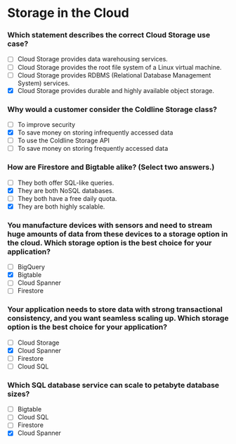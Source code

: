 # Storage in the Cloud

### Which statement describes the correct Cloud Storage use case?

- [ ] Cloud Storage provides data warehousing services.
- [ ] Cloud Storage provides the root file system of a Linux virtual machine.
- [ ] Cloud Storage provides RDBMS (Relational Database Management System) services.
- [X] Cloud Storage provides durable and highly available object storage.

### Why would a customer consider the Coldline Storage class?

- [ ] To improve security
- [X] To save money on storing infrequently accessed data
- [ ] To use the Coldline Storage API
- [ ] To save money on storing frequently accessed data

### How are Firestore and Bigtable alike? (Select two answers.)

- [ ] They both offer SQL-like queries.
- [X] They are both NoSQL databases.
- [ ] They both have a free daily quota.
- [X] They are both highly scalable.

### You manufacture devices with sensors and need to stream huge amounts of data from these devices to a storage option in the cloud. Which storage option is the best choice for your application?

- [ ] BigQuery
- [X] Bigtable
- [ ] Cloud Spanner
- [ ] Firestore

### Your application needs to store data with strong transactional consistency, and you want seamless scaling up. Which storage option is the best choice for your application?

- [ ] Cloud Storage
- [X] Cloud Spanner
- [ ] Firestore
- [ ] Cloud SQL

### Which SQL database service can scale to petabyte database sizes?

- [ ] Bigtable
- [ ] Cloud SQL
- [ ] Firestore
- [X] Cloud Spanner